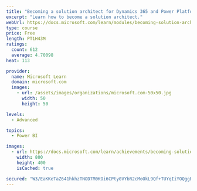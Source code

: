 ```yaml
---
title: "Becoming a solution architect for Dynamics 365 and Power Platform"
excerpt: "Learn how to become a solution architect."
webUrl: https://docs.microsoft.com/learn/modules/becoming-solution-architect/
type: course
price: Free
length: PT1H43M
ratings:
  count: 612
  average: 4.70098
heat: 113

provider:
  name: Microsoft Learn
  domain: microsoft.com
  images:
    - url: /assets/images/organizations/microsoft.com-50x50.jpg
      width: 50
      height: 50

levels:
  - Advanced

topics:
  - Power BI

images:
  - url: https://docs.microsoft.com/learn/achievements/becoming-solution-architect-social.png
    width: 800
    height: 400
    isCached: true

secured: "W3/EaKKeTaZ641hkhzTNOD7M0KOi6CPty0VYbR2cMoOkL9Qf+TUYqIiYOQggE0lnJzJsuqaM4GyA6lv/XSjozD1qBihAOtLrXO/3Bn4U7gahWX4KVQghuyAga6cUuSr2LkNGv5rbMmSrViBOcaLzRPiIt1Biw2GG1PMTpLGCk0EXg1ncpzdcviKUlKdpvY2z0tH47JMovoULA0UNAnA729ShOnqGMATv3EEOdHzwL2TdujhlGB1Cc7+yXQ6Dj/DrdZYNJdw/QosIO2eK/ILS7tcY40UVbZw8Vh77IrdRAmRs42VO5EGz0CEfA8cJLVKoCzIGhMF/+s33dB/4Y/8yvSqy6jOvKuJemz1bmF4ZnmNd+ju5lo2Mc6/GEuqGJZiP342Yz9WSIc/d/0SHEM7mpHLQrS3vC4dzqypCSPpDY34=;kA/j8LqIo9DrAlQ9ETsGyQ=="
---
```


